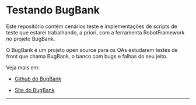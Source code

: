 # Testando BugBank

Este repositório contém cenários teste e implementações de scripts de teste que estarei trabalhando, a priori, com a ferramenta RobotFramework no projeto BugBank.

O BugBank é um projeto open source para os QAs estudarem testes de front que chama BugBank, o banco com bugs e falhas do seu jeito.

Veja mais em:

- [Github do BugBank](https://github.com/jhonatasmatos/bugbank)

- [Site do BugBank](https://bugbank.netlify.app)

-----

